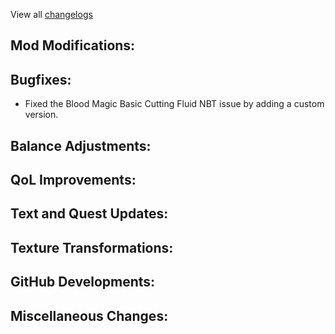 
View all [changelogs](https://github.com/Divine-Journey-2/Divine-Journey-2/tree/main/changelog)

## Mod Modifications:



## Bugfixes:

- Fixed the Blood Magic Basic Cutting Fluid NBT issue by adding a custom version.

## Balance Adjustments:



## QoL Improvements:



## Text and Quest Updates:



## Texture Transformations:



## GitHub Developments:



## Miscellaneous Changes:
